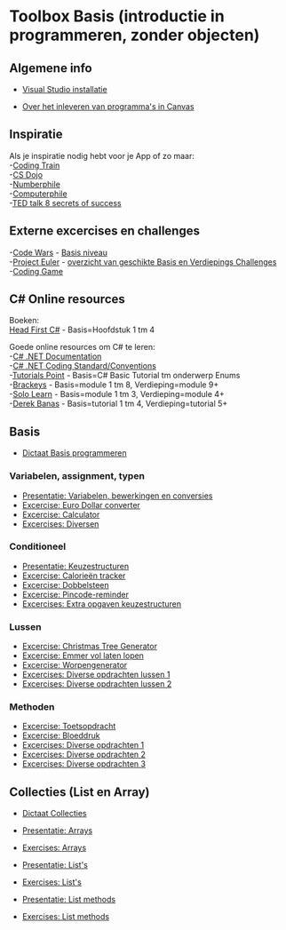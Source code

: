 # Toolbox Basis (introductie in programmeren, zonder objecten)


## Algemene info

+ [Visual Studio installatie](https://stasemsoft.github.io/softwarematerial/docs/process/infoVisualStudioInstallatie.pdf)

+ [Over het inleveren van programma's in Canvas](https://stasemsoft.github.io/softwarematerial/docs/process/infoInleverenProgrammas.pdf)

## Inspiratie
Als je inspiratie nodig hebt voor je App of zo maar:  
-[Coding Train](https://www.youtube.com/channel/UCvjgXvBlbQiydffZU7m1_aw)  
-[CS Dojo](https://www.youtube.com/channel/UCxX9wt5FWQUAAz4UrysqK9A)  
-[Numberphile](https://www.youtube.com/channel/UCoxcjq-8xIDTYp3uz647V5A)  
-[Computerphile](https://www.youtube.com/user/Computerphile)  
-[TED talk 8 secrets of success](https://www.ted.com/talks/richard_st_john_s_8_secrets_of_success?language=nl)  

## Externe excercises en challenges
-[Code Wars](https://www.codewars.com/) - [Basis niveau](https://www.codewars.com/kata/search/csharp?q=&r%5B%5D=-8&tags=Fundamentals&beta=false)  
-[Project Euler](https://projecteuler.net/) - [overzicht van geschikte Basis en Verdiepings Challenges](https://stasemsoft.github.io/softwarematerial/docs/basic/OIS11%20en%20OIS12%20-%20Project%20Euler%20challenges.pdf)  
-[Coding Game](https://www.codingame.com/)  
  
## C\# Online resources

Boeken:  
[Head First C#](https://www.oreilly.com/library/view/head-first-c/9781449358846/) - Basis=Hoofdstuk 1 tm 4 

Goede online resources om C# te leren:  
-[C# .NET Documentation](https://docs.microsoft.com/en-us/dotnet/#pivot=docs&panel=getstarted)  
-[C# .NET Coding Standard/Conventions](https://github.com/ktaranov/naming-convention/blob/master/C%23%20Coding%20Standards%20and%20Naming%20Conventions.md)  
-[Tutorials Point](https://www.tutorialspoint.com/csharp/) - Basis=C# Basic Tutorial tm onderwerp Enums  
-[Brackeys](https://www.youtube.com/playlist?list=PLPV2KyIb3jR6ZkG8gZwJYSjnXxmfPAl51) - Basis=module 1 tm 8, Verdieping=module 9+  
-[Solo Learn](https://www.sololearn.com/Course/CSharp) - Basis=module 1 tm 3, Verdieping=module 4+  
-[Derek Banas](https://www.youtube.com/watch?v=0p0JLFZj2C8&list=PLGLfVvz_LVvRX6xK1oi0reKci6ignjdSa) - Basis=tutorial 1 tm 4, Verdieping=tutorial 5+  

## Basis

+ [Dictaat Basis programmeren](https://stasemsoft.github.io/softwarematerial/docs/basic/knowOis11dictaat.pdf)

### Variabelen, assignment, typen

+ [Presentatie: Variabelen, bewerkingen en conversies](https://stasemsoft.github.io/softwarematerial/docs/basic/var/Variabelen-bewerkingen-conversies.pptx)
+ [Excercise: Euro Dollar converter](https://stasemsoft.github.io/softwarematerial/docs/basic/var/Euro-Dollar-converter.pdf)
+ [Excercise: Calculator](https://stasemsoft.github.io/softwarematerial/docs/basic/var/VariabelenBewerkingenConversies.pdf)
+ [Excercises: Diversen](https://stasemsoft.github.io/softwarematerial/docs/basic/var/Extra-opgaven-variabelen.pdf)

### Conditioneel

+ [Presentatie: Keuzestructuren](https://stasemsoft.github.io/softwarematerial/docs/basic/conditioneel/Keuzestructuren.pptx)
+ [Excercise: Calorieën tracker](https://stasemsoft.github.io/softwarematerial/docs/basic/conditioneel/Calorieën.pdf)
+ [Excercise: Dobbelsteen](https://stasemsoft.github.io/softwarematerial/docs/basic/conditioneel/Dobbelsteen.pdf)
+ [Excercise: Pincode-reminder](https://stasemsoft.github.io/softwarematerial/docs/basic/conditioneel/Pincode-reminder.pdf)
+ [Excercises: Extra opgaven keuzestructuren](https://stasemsoft.github.io/softwarematerial/docs/basic/conditioneel/Extra-opgaven-keuzestructuren.pdf)

### Lussen

+ [Excercise: Christmas Tree Generator](https://git.fhict.nl/I872272/ProgrammingChallenges/blob/master/Challenges/Christmas%20Tree%20Generator/Christmas%20Tree%20Generator.pdf)
+ [Excercise: Emmer vol laten lopen](https://git.fhict.nl/I872272/ProgrammingChallenges/tree/master/Challenges/Emmer%20vol%20laten%20lopen)
+ [Excercise: Worpengenerator](https://stasemsoft.github.io/softwarematerial/docs/basic/lussen/Worpengenerator.pdf)
+ [Excercises: Diverse opdrachten lussen 1](https://stasemsoft.github.io/softwarematerial/docs/basic/lussen/Extra%20opgaven%20lussen.pdf)
+ [Excercises: Diverse opdrachten lussen 2](https://stasemsoft.github.io/softwarematerial/docs/basic/lussen/ExtraLussen.pdf)

### Methoden

+ [Excercise: Toetsopdracht](https://stasemsoft.github.io/softwarematerial/docs/basic/methoden/Toetsopdracht.pdf)  
+ [Excercise: Bloeddruk](methoden/bloeddruk.md)  
+ [Excercises: Diverse opdrachten 1](https://stasemsoft.github.io/softwarematerial/docs/basic/methoden/Opdracht%20methodes%201.pdf)  
+ [Excercises: Diverse opdrachten 2](https://stasemsoft.github.io/softwarematerial/docs/basic/methoden/Opdracht%20methodes%202.pdf)  
+ [Excercises: Diverse opdrachten 3](https://stasemsoft.github.io/softwarematerial/docs/basic/methoden/Opdracht%20methodes%203.md)  

## Collecties (List en Array)

+ [Dictaat Collecties](https://stasemsoft.github.io/softwarematerial/docs/basic/collecties/theorie_FUN12_DictaatCollecties.pdf)

+ [Presentatie: Arrays](https://stasemsoft.github.io/softwarematerial/docs/basic/collecties/theorie_FUN12_Arrays.pptx)
+ [Exercises: Arrays](https://stasemsoft.github.io/softwarematerial/docs/basic/collecties/exercises_FUN12_Arrays.pdf)

+ [Presentatie: List's](https://stasemsoft.github.io/softwarematerial/docs/basic/collecties/theorie_FUN12_Lists.pptx)
+ [Exercises: List's](https://stasemsoft.github.io/softwarematerial/docs/basic/collecties/exercises_FUN12Lists.pdf)

+ [Presentatie: List methods](https://stasemsoft.github.io/softwarematerial/docs/basic/collecties/theorie_FUN12_ListMethodes.pptx)
+ [Exercises: List methods](https://stasemsoft.github.io/softwarematerial/docs/basic/collecties/exercises_FUN12_ListMethodes.pdf)
